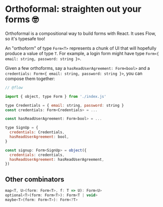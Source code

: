 # Orthoformal: straighten out your forms :nerd_face:

Orthoformal is a compositional way to build forms with React. It uses Flow, so it's typesafe too!

An "orthoform" of type `Form<T>` represents a chunk of UI that will hopefully produce a value of type `T`. For example, a login form might have type `Form<{ email: string, password: string }>`.

Given a few orthoforms, say a `hasReadUserAgreement: Form<bool>` and a `credentials: Form<{ email: string, password: string }>`, you can compose them together:

```.jsx
// @flow

import { object, type Form } from './index.js'

type Credentials = { email: string, password: string }
const credentials: Form<Credentials> = ...

const hasReadUserAgreement: Form<bool> = ...

type SignUp = {
  credentials: Credentials,
  hasReadUserAgreement: bool,
}

const signup: Form<SignUp> = object({
  credentials: credentials,
  hasReadUserAgreement: hasReadUserAgreement,
})

```

## Other combinators

```.jsx
map<T, U>(form: Form<T>, f: T => U): Form<U>
optional<T>(form: Form<T>): Form<T | void>
maybe<T>(form: Form<T>): Form<?T>
```
